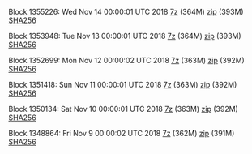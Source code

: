 Block 1355226: Wed Nov 14 00:00:01 UTC 2018 [7z](https://transfer.sh/WHFPB/bootstrap.dat.20181114.7z) (364M) [zip](https://transfer.sh/PRT86/bootstrap.dat.20181114.zip) (393M) [SHA256](https://transfer.sh/xHXfD/sha256.txt)

Block 1353948: Tue Nov 13 00:00:01 UTC 2018 [7z](https://transfer.sh/Z6U3P/bootstrap.dat.20181113.7z) (364M) [zip](https://transfer.sh/qwBHD/bootstrap.dat.20181113.zip) (393M) [SHA256](https://transfer.sh/Byy4e/sha256.txt)

Block 1352699: Mon Nov 12 00:00:02 UTC 2018 [7z](https://transfer.sh/PAoLu/bootstrap.dat.20181112.7z) (363M) [zip](https://transfer.sh/ftgJG/bootstrap.dat.20181112.zip) (392M) [SHA256](https://transfer.sh/aytJP/sha256.txt)

Block 1351418: Sun Nov 11 00:00:01 UTC 2018 [7z](https://transfer.sh/ywGYT/bootstrap.dat.20181111.7z) (363M) [zip](https://transfer.sh/V5Wcl/bootstrap.dat.20181111.zip) (392M) [SHA256](https://transfer.sh/94s2F/sha256.txt)

Block 1350134: Sat Nov 10 00:00:01 UTC 2018 [7z](https://transfer.sh/Llys1/bootstrap.dat.20181110.7z) (363M) [zip](https://transfer.sh/hIJAb/bootstrap.dat.20181110.zip) (392M) [SHA256](https://transfer.sh/C0R72/sha256.txt)

Block 1348864: Fri Nov  9 00:00:02 UTC 2018 [7z](https://transfer.sh/Yhc4M/bootstrap.dat.20181109.7z) (362M) [zip](https://transfer.sh/bwHX5/bootstrap.dat.20181109.zip) (391M) [SHA256](https://transfer.sh/EIUcP/sha256.txt)
